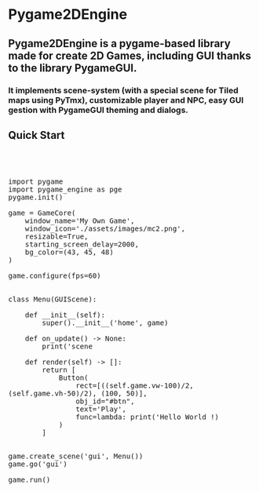 <!DOCTYPE html>
<html>

<h1> Pygame2DEngine </h1>

<h2> 
    Pygame2DEngine is a pygame-based library made for create 2D Games, 
    including GUI thanks to the library PygameGUI. <br>
</h2>

<h3>
    It implements scene-system (with a special scene for Tiled maps using PyTmx),
    customizable player and NPC, easy GUI gestion with PygameGUI theming and dialogs.
</h3>

<h2> Quick Start </h2>

<code style="font-size: 1.2em">

    import pygame
    import pygame_engine as pge
    pygame.init()

    game = GameCore(
        window_name='My Own Game',
        window_icon='./assets/images/mc2.png',
        resizable=True,
        starting_screen_delay=2000,
        bg_color=(43, 45, 48)
    )

    game.configure(fps=60)


    class Menu(GUIScene):

        def __init__(self):
            super().__init__('home', game)

        def on_update() -> None:
            print('scene
    
        def render(self) -> []:
            return [
                Button(
                    rect=[((self.game.vw-100)/2, (self.game.vh-50)/2), (100, 50)],
                    obj_id="#btn",
                    text='Play',
                    func=lambda: print('Hello World !)
                )
            ]


    game.create_scene('gui', Menu())
    game.go('gui')

    game.run()

</code>

</html>

